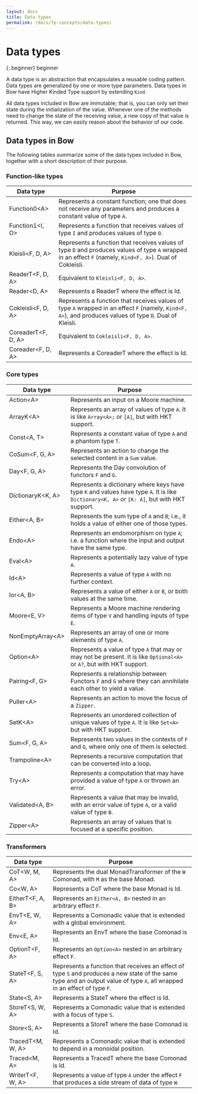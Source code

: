 ```yaml
---
layout: docs
title: Data types
permalink: /docs/fp-concepts/data-types/
---
```


# Data types

 {:.beginner}
 beginner

 A data type is an abstraction that encapsulates a reusable coding pattern. Data types are generalized by one or more type parameters. Data types in Bow have Higher Kinded Type support by extending `Kind`.
 
 All data types included in Bow are immutable; that is, you can only set their state during the initialization of the value. Whenever one of the methods need to change the state of the receiving value, a new copy of that value is returned. This way, we can easily reason about the behavior of our code.

## Data types in Bow

 The following tables summarize some of the data types included in Bow, together with a short description of their purpose.

### Function-like types

 | Data type | Purpose |
 | --------- | ------- |
 | Function0&lt;A&gt; | Represents a constant function; one that does not receive any parameters and produces a constant value of type `A`.|
 | Function1<I, O> | Represents a function that receives values of type `I` and produces values of type `O`.|
 | Kleisli<F, D, A> | Represents a function that receives values of type `D` and produces values of type `A` wrapped in an effect `F` (namely, `Kind<F, A>`). Dual of Cokleisli.|
 | ReaderT<F, D, A> | Equivalent to `Kleisli<F, D, A>`.|
 | Reader<D, A> | Represents a ReaderT where the effect is Id.|
 | Cokleisli<F, D, A> | Represents a function that receives values of type `A` wrapped in an effect `F` (namely, `Kind<F, A>`), and produces values of type `D`. Dual of Kleisli.|
 | CoreaderT<F, D, A> | Equivalent to `Cokleisli<F, D, A>`.|
 | Coreader<F, D, A> | Represents a CoreaderT where the effect is Id.|

### Core types

 | Data type | Purpose |
 | --------- | ------- |
 | Action&lt;A&gt; | Represents an input on a Moore machine. |
 | ArrayK&lt;A&gt; | Represents an array of values of type `A`. It is like `Array<A>;` or `[A]`, but with HKT support.|
 | Const<A, T> | Represents a constant value of type `A` and a phantom type `T`.|
 | CoSum&lt;F, G, A&gt; | Represents an action to change the selected content in a `Sum` value. |
 | Day&lt;F, G, A&gt; | Represents the Day convolution of functors `F` and `G`. |
 | DictionaryK<K, A> | Represents a dictionary where keys have type `K` and values have type `A`. It is like `Dictionary<K, A>` or `[K: A]`, but with HKT support.|
 | Either<A, B> | Represents the sum type of `A` and `B`; i.e., it holds a value of either one of those types.|
 | Endo&lt;A&gt;| Represents an endomorphism on type `A`; i.e. a function where the input and output have the same type. |
 | Eval&lt;A&gt; | Represents a potentially lazy value of type `A`. |
 | Id&lt;A&gt; | Represents a value of type `A` with no further context.|
 | Ior<A, B> | Represents a value of either `A` or `B`, or both values at the same time.|
 | Moore<E, V> | Represents a Moore machine rendering items of type `V` and handling inputs of type `E`. |
 | NonEmptyArray&lt;A&gt; | Represents an array of one or more elements of type `A`.|
 | Option&lt;A&gt; | Represents a value of type `A` that may or may not be present. It is like `Optional<A>` or `A?`, but with HKT support.|
 | Pairing<F, G> | Represents a relationship between Functors `F` and `G` where they can annihilate each other to yield a value. |
 | Puller&lt;A&gt; | Represents an action to move the focus of a `Zipper`. |
 | SetK&lt;A&gt; | Represents an unordered collection of unique values of type `A`. It is like `Set<A>` but with HKT support. |
 | Sum<F, G, A> | Represents two values in the contexts of `F` and `G`, where only one of them is selected. |
 | Trampoline&lt;A&gt; | Represents a recursive computation that can be converted into a loop. |
 | Try&lt;A&gt; | Represents a computation that may have provided a value of type `A` or thrown an error.|
 | Validated<A, B> | Represents a value that may be invalid, with an error value of type `A`, or a valid value of type `B`.
 | Zipper&lt;A&gt; | Represents an array of values that is focused at a specific position. |

### Transformers

 | Data type | Purpose |
 | --------- | ------- |
 | CoT&lt;W, M, A&gt; | Represents the dual MonadTransformer of the `W` Comonad, with `M` as the base Monad. |
 | Co<W, A> | Represents a CoT where the base Monad is Id. |
 | EitherT<F, A, B> | Represents an `Either<A, B>` nested in an arbitrary effect `F`.|
 | EnvT<E, W, A> | Represents a Comonadic value that is extended with a global environment. |
 | Env<E, A> | Represents an EnvT where the base Comonad is Id. |
 | OptionT<F, A> | Represents an `Option<A>` nested in an arbitrary effect `F`.|
 | StateT<F, S, A> | Represents a function that receives an effect of type `S` and produces a new state of the same type and an output value of type `A`, all wrapped in an effect of type `F`.|
 | State<S, A> | Represents a StateT where the effect is Id.|
 | StoreT<S, W, A> | Represents a Comonadic value that is extended with a focus of type `S`. |
 | Store<S, A> | Represents a StoreT where the base Comonad is Id. |
 | TracedT<M, W, A> | Represents a Comonadic value that is extended to depend in a monoidal position. |
 | Traced<M, A> | Represents a TracedT where the base Comonad is Id. |
 | WriterT<F, W, A> | Represents a value of type `A` under the effect `F` that produces a side stream of data of type `W`.|
